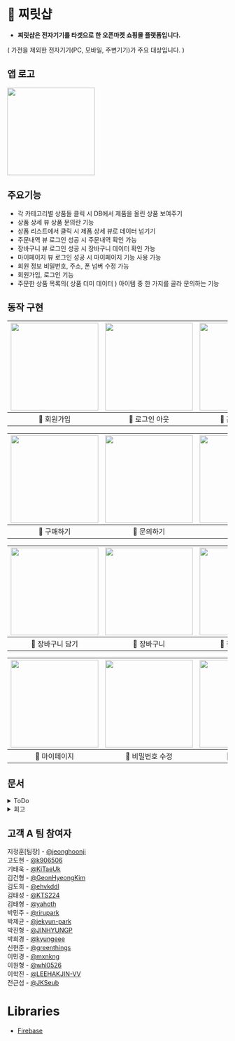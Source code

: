 # 🍎 찌릿샵

 - **찌릿샵은 전자기기를 타겟으로 한 오픈마켓 쇼핑몰 플랫폼입니다.**

  ( 가전을 제외한 전자기기(PC, 모바일, 주변기기)가 주요 대상입니다. )

## 앱 로고

<img src="https://user-images.githubusercontent.com/73868968/210507415-2b815ef8-fd71-48ce-8729-c6747b1ab7eb.png" width="200" >

## 주요기능

- 각 카테고리별 상품들 클릭 시 DB에서 제품을 올린 상품 보여주기
- 상품 상세 뷰 상품 문의란 기능
- 상품 리스트에서 클릭 시 제품 상세 뷰로 데이터 넘기기
- 주문내역 뷰 로그인 성공 시 주문내역 확인 가능
- 장바구니 뷰 로그인 성공 시 장바구니 데이터 확인 가능
- 마이페이지 뷰 로그인 성공 시 마이페이지 기능 사용 가능
- 회원 정보 비밀번호, 주소, 폰 넘버 수정 가능
- 회원가입, 로그인 기능
- 주문한 상품 목록의( 상품 더미 데이터 ) 아이템 중 한 가지를 골라 문의하는 기능

## 동작 구현
| <img src="https://user-images.githubusercontent.com/73868968/211263607-5325ab15-ce4c-4267-8f78-845f69639eea.gif" width="200" >| <img src="https://user-images.githubusercontent.com/73868968/211263601-d4bcfdd7-1bb4-4d1a-bd86-e61fbe2917d2.gif" width="200" > | <img src="https://user-images.githubusercontent.com/73868968/211263676-5af54e8c-ee84-4fa8-b9d4-fa828d9d3296.gif" width="200" > 
| :----------------------------------------------------------: | :---------------------------------------------: | :-------------------------------------------------: |
| 📎 회원가입 | 📎 로그인 아웃 | 📎 홈 - 카테고리 |

| <img src="https://user-images.githubusercontent.com/73868968/211265187-f9c82a50-baff-4603-a846-e9926a1574fe.gif" width="200" >| <img src="https://user-images.githubusercontent.com/73868968/211265119-c9d49122-877c-4aaf-bc2d-46dcac37637f.gif" width="200" > | <img src="https://user-images.githubusercontent.com/73868968/211265128-4ba46cad-c938-4b8d-815b-0f207d25c96b.gif" width="200" > 
| :----------------------------------------------------------: | :---------------------------------------------: | :-------------------------------------------------: |
| 📎 구매하기 | 📎 문의하기 | 📎 리뷰작성 |

| <img src="https://user-images.githubusercontent.com/73868968/211265976-32d13cf0-1d0f-4a97-8bfe-7a42bd44da8b.gif" width="200" >| <img src="https://user-images.githubusercontent.com/73868968/211265495-34951c0e-c165-4bee-9e61-162c16e9fb37.png" width="200" > | <img src="https://user-images.githubusercontent.com/73868968/211266108-9f47e9fd-9dab-465b-b267-95a6ce598338.gif" width="200" > 
| :----------------------------------------------------------: | :---------------------------------------------: | :-------------------------------------------------: |
| 📎 장바구니 담기 | 📎 장바구니 | 📎 장바구니 결제 |

| <img src="https://user-images.githubusercontent.com/73868968/211266336-965d6c09-35f3-4fef-ba71-0243af2470f1.gif" width="200" >| <img src="https://user-images.githubusercontent.com/73868968/211266340-d91fe8c8-663f-48ac-8a68-42c79175d092.gif" width="200" > | <img src="https://user-images.githubusercontent.com/73868968/211266346-cbe9eb07-9dec-464d-8dc5-2e9baf40fa68.gif" width="200" > 
| :----------------------------------------------------------: | :---------------------------------------------: | :-------------------------------------------------: |
| 📎 마이페이지 | 📎 비밀번호 수정 | 📎 정보 수정 |

## 문서
<details>
<summary>ToDo</summary>
<div markdown="1">

- 1227
    
    로그인 / 회원가입 뷰
    
    - 인원 ( 건형, 민주 )
    - [x]  로그인 뷰
    - [x]  이용약관 뷰 ( 회원가입 Step1 )
    
    홈 메뉴 뷰
    
    - 인원 ( 진형, 원형 )
    - [x]  홈 메뉴 전체적으로 완성
    - [x]  searchable() 모양만 완성
    
    상품 상세 뷰
    
    - 인원 ( 도현, 제균, 희경 )
    - [x]  제품 썸네일 이미지 좌우 Swipe
    - [x]  제품 이름, 별점, 리뷰 개수 텍스트
    - [x]  더보기 클릭 시 제품 상세 이미지 확인
    
    마이페이지 뷰 1팀
    
    - 인원 ( 현준, 태형 )
    - [x]  마이페이지뷰 , 내정보 뷰, 비밀번호 확인뷰, 회원정보 수정 뷰 구성 완료 (디자인x)
    - [x]  더미데이터를 가지고 로직 구성(흐름 확인 가능)
    
    마이페이지 뷰 2팀
    
    - 인원 ( 도희, 민경 )
    - [x]  좋아요 한 제품 아이템 셀 생성 후 메인페이지 팀과 공유함
    - [x]  구매 item cell 생성
    
    마이페이지 뷰 3팀
    
    - 인원 ( 태욱, 태성 )
    - [x]  공통적으로 재사용 되는 뷰
    - [x]  내가 작성한 리뷰 View
    - [x]  내가 작성한 문의 View
    - [x]  최근 본 상품 View
    
    장바구니 뷰
    
    - 인원 ( 근섭, 학진 )
    - [x]  아이템 선택 체크 박스 구현
    - [x]  아이템 선택, 삭제
    - [x]  총 금액, 수량 계산
    - [x]  결제 view로 이동
    - [x]  개별 상품 수량 picker완성
- 1228
    - 로그인 및 회원 가입 (FolderLoginSignUp)
        - [x]  이메일, 비밀번호 설정 뷰
        - [x]  닉네임 설정 뷰
        - [x]  회원가입 서버 연동 코드 구현
        - [x]  회원가입 프로그래스바 - 민주
        - [x]  이용약관 상세 페이지 - 시트(사파리뷰) - 건형
        다음 단계가 아니라 잠깐 보여주고 빠질 정보이므로 !! (다른 앱 꺼 갖다붙이기)
        - [ ]  이메일, 닉네임 중복 확인 - ViewModel 함수 필요
        - [ ]  수정자 분리 및 주석 정리
        - [ ]  장바구니, 마이페이지, 배송 이력 탭바 눌렀을 시 로그인 확인 → 로그인 없이 쇼핑 가능 (대기)
        - [ ]  로그인 서버 연동 코드 구현
    - 홈메뉴
        - [x]  searchable() 모양만 완성. ←  데이터가 생기면 그 후에 기능 구현
        - [x]  컨벤션 준수
        - [x]  제품 디테일 목업 구현
        - [ ]  상품이 엄청 많아지면 렉 안 걸리는 스크롤 뷰 구현 ( 금요일 강사님이 얘기해 주셨던 구현 과제 느낌) ← 페이지네이션 해야함
    - 제품 상세 페이지
        - [ ]  구매하기 클릭 시 ModalView 보이기
        - [ ]  ModalView에서 장바구니 클릭 시 어디로 이동할 건지?!
        - [ ]  ModalView에서 구매하기 클릭 시 장바구니 뷰쪽으로 이동
    - 마이페이지
        - [x]  환경 설정, 고객센터 목업 구성하기
        - [x]  주석 달기
        - [x]  뷰 모디파이어 정리
        - [x]  뷰 연결 후 로그아웃 기능 구현
        - [x]  혜택 뷰 쪽에서 스크롤 뷰로 만들어 가짜 혜택 광고 넣기 ( 이미지 크기는. resizable() .aspectRatio()
        - [ ]  UI디자인
        - 데이터 연결 후에
            - [ ]  뷰 연결 후 로그아웃 기능 구현
            - [ ]  로그인 기능이 백엔드 쪽이랑 연결이 되고 있다면 마이페이지 이름 란 바꾸기
    - 마이페이지
        - [ ]  서버 연결하기
        - [x]  구매 내역 상세 페이지 UI 구성
        - [x]  배송 상태(Delivery State)에 따라 버튼 전환
        - [x]  배송 상태가 배송 중인 경우, 배송 조회 버튼으로 나타냄
        - [x]  배송 상태가 배송 완료인 경우, 구매 확정 버튼으로 나타내고, 구매 확정 버튼을 누르면 리뷰 작성 버튼으로 변경하여 나타냄
        - [x]  리뷰 작성 버튼 누를시 리뷰 작성하는 뷰로 이동하기 ( 진형님, 원형님이 만드신 리뷰 뷰 연결 )
        - [x]  좋아요 페이지에서 좋아요 상품 삭제 버튼 기능 구현 ( 좋아요 상품이 없다면 배민 쿠폰 함처럼 텅 비었다는 뷰 )
    - 마이페이지
        - [x]  내 리뷰 / 내 문의 / 최근 상품 → 데이터 input/output 비교&정리
        - [x]  데이터 연결, 동작 확인
        - [x]  전체적인 UI 및 피드백 반영 가다듬기
        - [x]  내가 작성한 문의 View
        - [x]  최근 본 상품 View
        - [x]  최근 본 상품 클릭 시 상품 상세 정보 페이지로 이동할 수 있게끔 로직 생각해 보기
        - [x]  우측 x 버튼 누를시 최근 본 상품 목록에서 지우기
    - 장바구니
        - [x]  바로 구매 버튼 클릭 시 무통장 입금 뷰로 이동
        - [x]  상품 옵션 뷰 구현
    - 리뷰짜기
        - [ ]  modifier코드 컨벤션 준수
        - [ ]  리뷰 등록하기 클릭 시 store? server 쪽으로 보내주는 로직 짜보기
- 0102
    - 로그인 및 회원 가입
        - [ ]  이메일, 닉네임 중복 확인
        - [ ]  수정자 분리 및 주석 정리
        - [x]  장바구니, 배송 이력 탭바 눌렀을 시 로그인 확인
        - [ ]  마이페이지 로그인 연결
        - [x]  로그인 서버 연동 코드 구현 → 서버팀에서 구현
        - [x]  회원가입 정보 입력 시 안내 텍스트 보여주기
        - [x]  회원가입 시 최상위 뷰(로그인 뷰)로 이동
        - [ ]  로그인 실패에 안내 텍스트
    - 홈메뉴, 작성한 문의 글**,** 나의 리뷰, 장바구니
        - [x]  GridView section 가로,세로 간격 일치하게 하기 -  **홈메뉴**
        - [x]  두번째 여백 간격 줄이기 (게시물 안에서 동떨어져 있는 느낌 없에기) -  **작성한 문의 글**
        - [x]  텍스트 정렬 맞추기 (텍스트 왼쪽 끝 라인 맟추기 + 위/아래도) -  **나의 리뷰**
        - [x]  모두 선택 디폴트로 false -  **장바구니**
        - [x]  회색 부분 사이즈 조정: 텍스트 크기를 줄인다 ,높이 자체를 줄인다, 체크하면 비용 등 상세 내용이 보이게 한다 -  **장바구니**
    - 제품 상세 페이지
        - [ ]  문의, 리뷰 관련 뷰
    - 마이페이지
        - [x]  MyPageCustomerServiceView - 주문한 상품 선택 후 모달에서 선택한 상품을 뷰에 반영하기
        - [ ]  로그인이 되지 않은 상태에서 뷰 짜기
        - [x]  MyPageInfoView - ( 버튼 디자인, 버튼과 리스트 겹치는 내용 있음 )
        - [x]  MyPageInfoDetailView - ( 상단 고정, 글자자간 조정, 프로필 사진 기능 삭제, 주소 수정 기능 삭제)
        - [ ]  MyPageInfoEditView - (다양한 정보 수정 기능 디자인하기)
        - [ ]  MyPageUserModel - ( 로그인 팀과 소통하여 유저 모델을 수정, 배송지 기능 추가위한  수정)
    - 구매내역, 배송지
        - [x]  구매 확정 누르면 alert 창 띄워주기- **구매내역**
        - [x]  구매한 물건 바로 장바구니에 넣기 버튼 없애기(정확한 목적이 보이지 않음) - **구매내역**
        - [ ]  기본 배송지만 보여주고 다른 배송지는 배송지 직접 입력하기로 입력받기- **배송지**
        - [x]  기본 배송지 수정은 마이페이지에서 가능하게 하기- **배송지**
- 0103
    - 제균, 도현, 희경
        - [x]  옵션 선택 기능 구현
        - [x]  옵션 미선택시 토스트 알림 기능
        - [x]  제품 문의 데이터를 firestore 서버와 연결
        - [x]  가이드 기반으로 버튼 Modifier 수정
    - 원형, 태욱, 태성 ,진형
        - [x]  ‘작성한 리뷰’ 간소화
        - [x]  MyReview 뷰 간소화, NavigationLink적용
        - [x]  ItemInfo 모델 ItemInfoViewModel 뷰모델 생성 후 → 파이어베이스에서 스토어에 올라간 상품들 패치 완료
        - [x]  ItemInfo 모델 ItemInfoViewModel 뷰모델 생성 후
        - [x]  HomeMenuView 이미지 수정 + 카테고리 아이템 항목 6개 추가
        - [x]  앱 로고 제작
        - [x]  마이페이지 부분의 디자인 수정
        - [x]  리뷰 작성 페이지 뷰( 위로 정렬, 상품 품질 평가' 폰트 키우기 )
        - [x]  작성한 리뷰 뷰 ( 내비게이션 타이틀 일괄 적용 )
    - 건형, 도희, 태형, 민주
        - [x]  로그인 분기처리
        - [x]  gridView에서 로그인이 안되어 있을때(fullscreen)을 해야하는 기능
        - [x]  (MyPageInfoEditView 디자인 수정
        - [x]  로그아웃
        - [x]  회원정보 수정 시 비밀번호 일치하는지 확인
        - [x]  회원정보 수정 데이터 연결
        - [x]  회원정보 데이터 연결
        - [ ]  고객센터-주문상품 문의뷰 구성 및 , 데이터 연결 (후순위: 디자인)
    - 학진, 근섭
        - [x]  장바구니 HIG 가이드라인에 맞춰 리팩토링
        - [x]  shoppingBag view ui 업데이트
        - [x]  ShoppingBag Stores 구현중
        - [x]  shoppingBag Model 구현
        
- 0104
    - 학진, 근섭
        - 서버 리드해서 뷰에 적용
        - ShoppingBag Stores Remove 함수 구현
        - ShoppingBag Stores와 View연결
    - 제균, 도현, 희경
        - 나머지 서버 데이터와 연동
        - noteBookView에서 selected Item을 전달받도록 productDetailView에 property 정의
        - 문의 작성 연결하기
        - 리뷰 데이터 연동
    - 건형, 도희, 태형, 민주
        - [x]  고객센터 주문 상품 문의 View design quality 높이기
        - [ ]  MyPageInfoEditView 디자인 컨벤션에 따라 수정
        - [x]  회원정보 update 조건 넣기
        - [ ]  주석달기
    - 원형, 태성
        - [x]  NotebookView → DetailView로 수정하여 한 View에서 각각 해당하는 categoryTitle에 맞는 상품들 fetch 및 정렬
        - [x]  HIG 수정
        - [x]  상품 Image asyncImage OR 회의한 토대로 gridView 반영
    - 진형, 태욱
        - [ ]  고객 센터에서 상품 선택 & 문의 작성 & 데이터 준비 작업
        - [ ]  주문 상품 선택했을 때
            1. 다중 선택 guard
            2. 상위 뷰로 전달
            3. 데이터 작성 및 전달 준비
        - [ ]  고객 센터
        주문 상품 문의 -> 레이아웃 정리, 요소 버튼 적용
    - 🖐️  저요저요  ← 시간 여유 되시는 분들이 해결해 주시면 감사합니다.
        - [x]  로그인 모달에서 x 버튼 지우기! → 로그인되지 않았을 때 뷰 구성 및 분기 처리로 변경
        - [ ]  카테고리 검색창 지우기!
    - 현준,민경
        - [x]  파견으로 판매자용 iOS에서 FireStore에서 데이터를 받아오고 Table에서 보여주는 역할을 함.
        - [x]  Review Model에서 필요없는 OrderedItem 배열 속성을 사용하지 않고, 이 곳에 itemName을 추가적으로 선언하여 리뷰 할 아이템의 이름을 보여줌. 정리하면, 두개의 배열을 동시에 순환할 수 없는 상황이어서, 필요한 데이터를 추가적으로 수집하여 보여줌.

</div>
</details>

<details>
<summary>회고</summary>
<div markdown="1">
 1. 버전 관리가 생각보다 힘들었다. 진행사항을 머지 한 후에 확인했을 때 갑자기 새로 생긴 부분도 있고 없어지는 부분도 있었다. 진행 상황에 대한 공유가 잘되지 않았던 것 같고 규모가 크다 보니까 방치되는 기능도 있었다. 새로 프로젝트를 시작한다면 좀 더 컨벤션을 다듬어서 통일시킨 후 진행해야 할 것 같다.<br/>
 <br/>
2. 많은 인원이 하나의 프로젝트에 참여하다 보니 시행착오도 많았고, 데이터 구조를 파악하거나 합치는 과정에서 어려움이 있었지만, 어떻게 하면 최대한 협업 과정에서 수월할 수 있을지 고민해 보는 계기가 되었던 것 같다. 서버가 완성이 안된 상태에서 개발을 하려다 보니 좀 힘들었던 것 같다.<br/>
<br/>
3. 최적의 UX를 구현하는 과정에서 시행착오가 많았다. 간단해 보이는 기능 하나에서 발생할 수 있는 모든 예외 처리를 생각해 보는 계기가 되었다. 많은 인원이 참여한 프로젝트가 처음이었는데 그만큼 코드 컨벤션의 중요성을 깨달았고 서버와의 연동을 위한 사전 작업이 보다 탄탄하게 설계되어야 함을 알게 되었다.<br/>
<br/>
4. 하나의 프로젝트에서 300개가 넘는 커밋을 달성한 적은 처음이다. 모든 팀원분들이 열심히 참여해 주셔서 나온 결과라고 생각한다. 브랜치는 물론이고 깃 이슈 템플릿을 작성해서 이에 맞춰 작업을 진행하니 차곡차곡 쌓여가는 느낌이었다. 아쉬운 점은 개발 전, 주고받을 모델에 대해서 명확하게 정의를 하고 개발을 시작했어야 했는데, 이 부분이 제대로 이뤄지지 않아 개발 과정에서 어려움이 많았다. 그래도 되게 재밌었다.<br/>
<br/>
5. 퍼즐 조각 맞추기 같았다. 초반에는 각각 기능들이 떨어져 형태를 잘 알아볼 수 없었지만, 시간이 갈수록 통합되고 연결되는 과정 속에서 힘들지만 즐거움을 느꼈다.<br/>
<br/>
6. 대형플젝 첨이라 기획이 잘 안됐다. 그래서 즉석에서 기획하고 뷰 만들고 하다 보니 초반에는 결정에 대한 부담이 있었다. 두 명이서 다 결정해도 되나 싶은 생각이 있었다.<br/>
<br/>
7. 많은 인원 간의 소통이 어려웠다. 기획 측면에서 바뀌는 부분이 많았는데, 상황 공유가 잘 안됐던 것 같다. 또 맡은 일을 하는데 겹치는 일을 다루기도 하고 아무도 안 다루는 일도 있었다.<br/>
<br/>
8. 많은 사람들과 함께 작업해 서버 데이터 구조를 읽기 조금 힘들었다. 하지만 많은 사람들의 도움으로 해결할 수 있어 좋은 경험을 한 것 같다. 파이어 베이스와 데이터를 더 잘 다뤘다면 수월했을 것 같다. 공부는 끝이 없다…<br/>
<br/>
9. 서버, 고객, 스토어, 백오피스의 많은 사람들이 참여하는 프로젝트이고 서로 연동이 되어야 하다 보니 의견을 맞추고 함께 지켜야 할 룰을 더 디테일하게 했어야 했나?라는 생각이 든다. 각 파트에서 함께 사용하는 모델에 대해서 이야기를 나누지 못한 것도 아쉽다. 하지만 많은 사람들과 커밋, 브랜치 컨벤션을 맞춰가며 하나의 프로덕트를 만들어보는 경험은 소중했던 것 같다.<br/>
<br/>
10. 데이터를 계속 연동해 줘야 하는 부분이 쉽지 않았았지만 많은 분들과 협업을 통해 컨벤션도 맞춰보고 하는 경험이 너무 값지고 소중했다.<br/>
<br/>
11. 이것저것 합류하는 팀이 해보고 싶어 참여해 보았는데, 해당 팀의 로직과 코드를 이해하고 코드를 작성하는 게 쉽지 않았다. 많은 걸 알 수 있었다.<br/>
<br/>
12. 한 app의 고객, 판매자용, 서버를 따로 작업하여 한곳으로 합치는 작업이 고된 작업이며 처음 겪어본 경험으로 git으로 conflict도 겪으며 해결하는 유익한 시간을 가지며 완성은 하지 못했지만 재밌고 득이 있는 과정이었다.<br/>
<br/>

</div>
</details>

## 고객 A 팀 참여자
지정훈[팀장] - [@jeonghoonji](https://github.com/jeonghoonji)<br/>
고도현 - [@k906506](https://github.com/k906506)<br/>
기태욱 - [@KiTaeUk](https://github.com/KiTaeUk)<br/>
김건형 - [@GeonHyeongKim](https://github.com/GeonHyeongKim)<br/>
김도희 - [@ehvkddl](https://github.com/ehvkddl)<br/>
김태성 - [@KTS224](https://github.com/KTS224)<br/>
김태형 - [@yahoth](https://github.com/yahoth)<br/>
박민주 - [@rirupark](https://github.com/rirupark)<br/>
박제균 - [@jekyun-park](https://github.com/jekyun-park)<br/>
박진형 - [@JINHYUNGP](https://github.com/JINHYUNGP)<br/>
박희경 - [@kyungeee](https://github.com/kyungeee)<br/>
신현준 - [@greenthings](https://github.com/greenthings)<br/>
이민경 - [@mxnkng](https://github.com/mxnkng)<br/>
이원형 - [@whl0526](https://github.com/whl0526)<br/>
이학진 - [@LEEHAKJIN-VV](https://github.com/LEEHAKJIN-VV)<br/>
전근섭 - [@JKSeub](https://github.com/JKSeub)<br/>

# Libraries
- [Firebase](https://github.com/firebase/firebase-ios-sdk/blob/master/LICENSE)
